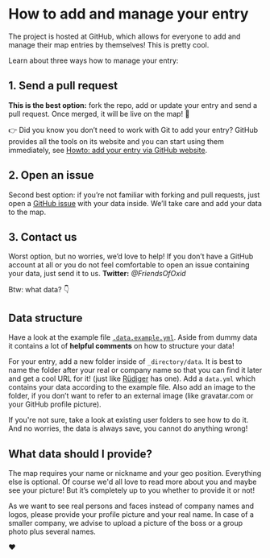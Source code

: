 # How to add and manage your entry

The project is hosted at GitHub, which allows for everyone to add and manage their map entries by themselves! This is pretty cool.

Learn about three ways how to manage your entry:

## 1. Send a pull request

__This is the best option:__ fork the repo, add or update your entry and send a pull request. Once merged, it will be live on the map! 💯

👉 Did you know you don’t need to work with Git to add your entry? GitHub provides all the tools on its website and you can start using them immediately, see [Howto: add your entry via GitHub website](https://github.com/FriendsOfREDAXO/community/blob/master/_directory/howto-add-entry-via-github.md).

## 2. Open an issue

Second best option: if you’re not familiar with forking and pull requests, just open a [GitHub issue](https://github.com/FriendsOfOxid/community/issues) with your data inside. We’ll take care and add your data to the map.

## 3. Contact us

Worst option, but no worries, we’d love to help! If you don’t have a GitHub account at all or you do not feel comfortable to open an issue containing your data, just send it to us. __Twitter:__ _@FriendsOfOxid_

Btw: what data? 👇

## Data structure

Have a look at the example file [`.data.example.yml`](https://github.com/FriendsOfOxid/community/blob/master/_directory/.data.example.yml). Aside from dummy data it contains a lot of __helpful comments__ on how to structure your data!

For your entry, add a new folder inside of `_directory/data`. It is best to name the folder after your real or company name so that you can find it later and get a cool URL for it! (just like [Rüdiger](https://friendsofoxid.github.io/community/#gn2) has one). Add a `data.yml` which contains your data according to the example file. Also add an image to the folder, if you don’t want to refer to an external image (like gravatar.com or your GitHub profile picture).  

If you're not sure, take a look at existing user folders to see how to do it. And no worries, the data is always save, you cannot do anything wrong! 

## What data should I provide?

The map requires your name or nickname and your geo position. Everything else is optional. Of course we'd all love to read more about you and maybe see your picture! But it’s completely up to you whether to provide it or not!

As we want to see real persons and faces instead of company names and logos, please provide your profile picture and your real name. In case of a smaller company, we advise to upload a picture of the boss or a group photo plus several names.

❤️
